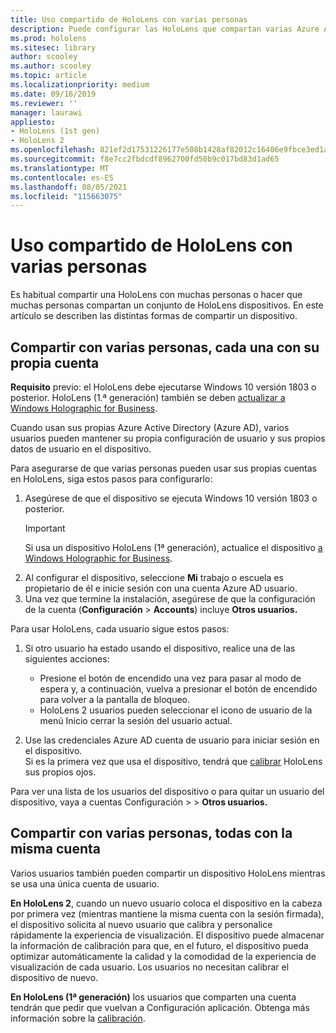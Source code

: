 ```yaml
---
title: Uso compartido de HoloLens con varias personas
description: Puede configurar las HoloLens que compartan varias Azure Active Directory o varios usuarios que usen una sola cuenta.
ms.prod: hololens
ms.sitesec: library
author: scooley
ms.author: scooley
ms.topic: article
ms.localizationpriority: medium
ms.date: 09/16/2019
ms.reviewer: ''
manager: laurawi
appliesto:
- HoloLens (1st gen)
- HoloLens 2
ms.openlocfilehash: 821ef2d17531226177e508b1428af82012c16406e9fbce3ed1a5617c767adfe8
ms.sourcegitcommit: f8e7cc2fbdcdf8962700fd50b9c017bd83d1ad65
ms.translationtype: MT
ms.contentlocale: es-ES
ms.lasthandoff: 08/05/2021
ms.locfileid: "115663075"
---
```

# <a name="share-your-hololens-with-multiple-people"></a>Uso compartido de HoloLens con varias personas

Es habitual compartir una HoloLens con muchas personas o hacer que muchas personas compartan un conjunto de HoloLens dispositivos.  En este artículo se describen las distintas formas de compartir un dispositivo.

## <a name="share-with-multiple-people-each-using-their-own-account"></a>Compartir con varias personas, cada una con su propia cuenta

**Requisito** previo: el HoloLens debe ejecutarse Windows 10 versión 1803 o posterior.  HoloLens (1.ª generación) también se deben [actualizar a Windows Holographic for Business](hololens-upgrade-enterprise.md).

Cuando usan sus propias Azure Active Directory (Azure AD), varios usuarios pueden mantener su propia configuración de usuario y sus propios datos de usuario en el dispositivo.

Para asegurarse de que varias personas pueden usar sus propias cuentas en HoloLens, siga estos pasos para configurarlo:

1. Asegúrese de que el dispositivo se ejecuta Windows 10 versión 1803 o posterior.
   > [!IMPORTANT]
   > Si usa un dispositivo HoloLens (1ª generación), actualice el dispositivo [a Windows Holographic for Business](hololens1-upgrade-enterprise.md).
1. Al configurar el dispositivo, seleccione **Mi** trabajo o escuela es propietario de él e inicie sesión con una cuenta Azure AD usuario.
1. Una vez que termine la instalación, asegúrese de que la configuración de la cuenta (**Configuración**  >  **Accounts**) incluye **Otros usuarios.**

Para usar HoloLens, cada usuario sigue estos pasos:

1. Si otro usuario ha estado usando el dispositivo, realice una de las siguientes acciones:
   - Presione el botón de encendido una vez para pasar al modo de espera y, a continuación, vuelva a presionar el botón de encendido para volver a la pantalla de bloqueo.
   - HoloLens 2 usuarios pueden seleccionar el icono de usuario de la menú Inicio cerrar la sesión del usuario actual.

1. Use las credenciales Azure AD cuenta de usuario para iniciar sesión en el dispositivo.  
    Si es la primera vez que usa el dispositivo, tendrá que [calibrar](hololens-calibration.md) HoloLens sus propios ojos.

Para ver una lista de los usuarios del dispositivo o para quitar un usuario del dispositivo, vaya a cuentas Configuración  >    >  **Otros usuarios.**

## <a name="share-with-multiple-people-all-using-the-same-account"></a>Compartir con varias personas, todas con la misma cuenta

Varios usuarios también pueden compartir un dispositivo HoloLens mientras se usa una única cuenta de usuario.

**En HoloLens 2**, cuando un nuevo usuario coloca el dispositivo en la cabeza por primera vez (mientras mantiene la misma cuenta con la sesión firmada), el dispositivo solicita al nuevo usuario que calibra y personalice rápidamente la experiencia de visualización. El dispositivo puede almacenar la información de calibración para que, en el futuro, el dispositivo pueda optimizar automáticamente la calidad y la comodidad de la experiencia de visualización de cada usuario. Los usuarios no necesitan calibrar el dispositivo de nuevo.

**En HoloLens (1ª generación)** los usuarios que comparten una cuenta tendrán que pedir que vuelvan a Configuración aplicación.  Obtenga más información sobre la [calibración](hololens-calibration.md).
